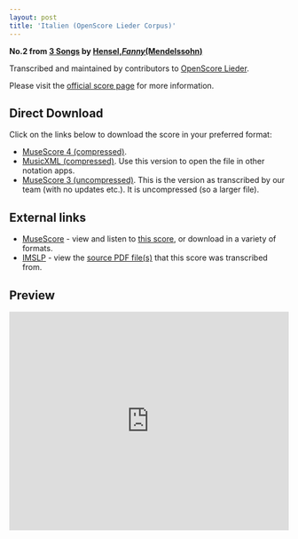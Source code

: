 ```yaml
---
layout: post
title: 'Italien (OpenScore Lieder Corpus)'
---
```


__No.2 from [3 Songs](https://fourscoreandmore.org/OpenScore/Hensel%2C_Fanny_%28Mendelssohn%29/3_Songs/) by [Hensel,_Fanny_(Mendelssohn)](https://fourscoreandmore.org/OpenScore/Hensel%2C_Fanny_%28Mendelssohn%29)__

Transcribed and maintained by contributors to [OpenScore Lieder].

Please visit the [official score page] for more information.

[official score page]: https://musescore.com/openscore-lieder-corpus/scores/6022185
[OpenScore Lieder]: https://musescore.com/openscore-lieder-corpus

## Direct Download

Click on the links below to download the score in your preferred format:
- [MuseScore 4 (compressed)](https://fourscoreandmore.org/OpenScore/Hensel%2C_Fanny_%28Mendelssohn%29/3_Songs/2_Italien.mscz).
- [MusicXML (compressed)](https://fourscoreandmore.org/OpenScore/Hensel%2C_Fanny_%28Mendelssohn%29/3_Songs/2_Italien.mxl). Use this version to open the file in other notation apps.
- [MuseScore 3 (uncompressed)](https://raw.githubusercontent.com/OpenScore/Lieder/refs/heads/main/scores/Hensel%2C_Fanny_%28Mendelssohn%29/3_Songs/2_Italien/lc6022185.mscx). This is the version as transcribed by our team (with no updates etc.). It is uncompressed (so a larger file).

## External links

- [MuseScore] - view and listen to [this score][MuseScore], or download in a variety of formats.
- [IMSLP] - view the [source PDF file(s)][IMSLP] that this score was transcribed from.

[MuseScore]: https://musescore.com/score/6022185
[IMSLP]: https://imslp.org/wiki/Special:ReverseLookup/28641

## Preview

<iframe width="100%" height="394" src="https://musescore.com/openscore-lieder-corpus/scores/6022185/embed" frameborder="0" allowfullscreen allow="autoplay; fullscreen"></iframe>
